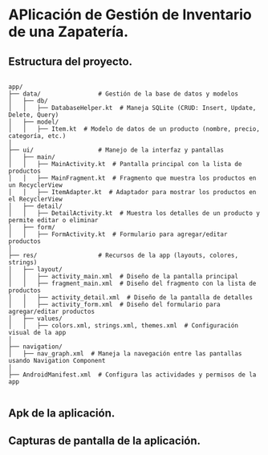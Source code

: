 # APlicación de Gestión de Inventario de una Zapatería. 

## Estructura del proyecto.

```

app/
├── data/                # Gestión de la base de datos y modelos
│   ├── db/
│   │   ├── DatabaseHelper.kt  # Maneja SQLite (CRUD: Insert, Update, Delete, Query)
│   ├── model/
│   │   ├── Item.kt  # Modelo de datos de un producto (nombre, precio, categoría, etc.)
│
├── ui/                  # Manejo de la interfaz y pantallas
│   ├── main/
│   │   ├── MainActivity.kt  # Pantalla principal con la lista de productos
│   │   ├── MainFragment.kt  # Fragmento que muestra los productos en un RecyclerView
│   │   ├── ItemAdapter.kt  # Adaptador para mostrar los productos en el RecyclerView
│   ├── detail/
│   │   ├── DetailActivity.kt  # Muestra los detalles de un producto y permite editar o eliminar
│   ├── form/
│   │   ├── FormActivity.kt  # Formulario para agregar/editar productos
│
├── res/                 # Recursos de la app (layouts, colores, strings)
│   ├── layout/
│   │   ├── activity_main.xml  # Diseño de la pantalla principal
│   │   ├── fragment_main.xml  # Diseño del fragmento con la lista de productos
│   │   ├── activity_detail.xml  # Diseño de la pantalla de detalles
│   │   ├── activity_form.xml  # Diseño del formulario para agregar/editar productos
│   ├── values/
│   │   ├── colors.xml, strings.xml, themes.xml  # Configuración visual de la app
│
├── navigation/
│   ├── nav_graph.xml  # Maneja la navegación entre las pantallas usando Navigation Component
│
├── AndroidManifest.xml  # Configura las actividades y permisos de la app


```


## Apk de la aplicación.



## Capturas de pantalla de la aplicación.

<img src="" alt="">
<img src="" alt="">
<img src="" alt="">
<img src="" alt="">
<img src="" alt="">
<img src="" alt="">
<img src="" alt="">